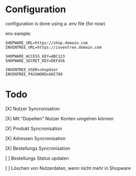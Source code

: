 # Configuration

configuration is done using a .env file (for now)

env eample:

```
SHOPWARE_URL=https://shop.domain.com
INVENTREE_URL=https://inventree.domain.com

SHOPWARE_ACCESS_KEY=ABC123
SHOPWARE_SECRET_KEY=DEF456

INVENTREE_USER=shopUser
INVENTREE_PASSWORD=GHI789
```


# Todo

[X] Nutzer Syncronisation

[X] Mit "Dopelten" Nutzer Konten umgehen können

[X] Produkt Syncronisation

[X] Adressen Syncronisation

[X] Bestellungs Syncronisation

[ ] Bestellungs Status updaten

[ ] Löschen von Nutzerdaten, wenn nicht mehr in Shopware